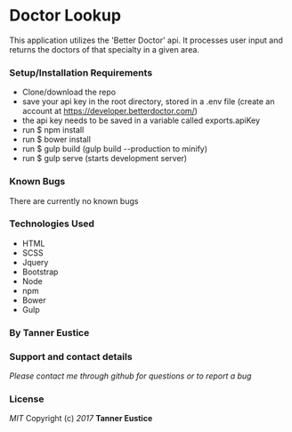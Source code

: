 # Doctor Lookup
This application utilizes the 'Better Doctor' api. It processes user input and returns the doctors of that specialty in a given area.
### Setup/Installation Requirements
* Clone/download the repo
* save your api key in the root directory, stored in a .env file (create an account at https://developer.betterdoctor.com/)
* the api key needs to be saved in a variable called exports.apiKey
* run $ npm install
* run $ bower install
* run $ gulp build (gulp build --production to minify)
* run $ gulp serve (starts development server)
### Known Bugs
There are currently no known bugs
### Technologies Used
* HTML
* SCSS
* Jquery
* Bootstrap
* Node
* npm
* Bower
* Gulp
### By Tanner Eustice
### Support and contact details
_Please contact me through github for questions or to report a bug_
### License
_MIT_
Copyright (c) _2017_ **Tanner Eustice**
